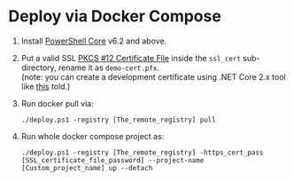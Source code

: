 # Deploy via Docker Compose

1. Install [PowerShell Core](https://github.com/powershell/powershell) v6.2 and above.
2. Put a valid SSL [PKCS #12 Certificate File](https://fileinfo.com/extension/pfx#PKCS_#12_Certificate_File) inside the `ssl_cert` sub-directory, rename it as `demo-cert.pfx`.  
(note: you can create a development certificate using .NET Core 2.x tool like [this](https://www.hanselman.com/blog/DevelopingLocallyWithASPNETCoreUnderHTTPSSSLAndSelfSignedCerts.aspx) told.)
3. Run docker pull via:  
  
    ```Shell
    ./deploy.ps1 -registry [The_remote_registry] pull
    ```

4. Run whole docker compose project as:  
  
    ```Shell
    ./deploy.ps1 -registry [The_remote_registry] -https_cert_pass [SSL_certificate_file_password] --project-name [Custom_project_name] up --detach
    ```
